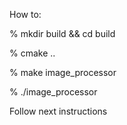 How to:


% mkdir build && cd build

% cmake ..

% make image_processor

% ./image_processor


Follow next instructions
